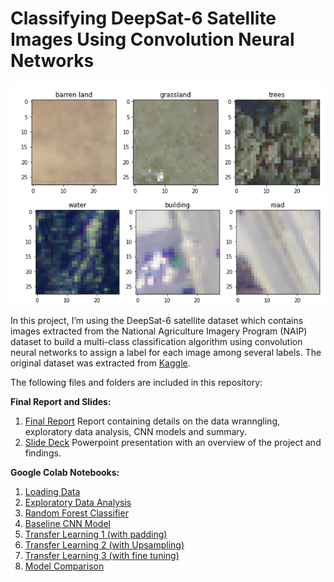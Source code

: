 # Classifying DeepSat-6 Satellite Images Using Convolution Neural Networks



<p align="center">
  <img src="Image2.png" alt="CNN-deepsat6"/>
</p>


In this project, I’m using the DeepSat-6 satellite dataset which contains images extracted from the National Agriculture Imagery Program (NAIP) dataset to build a multi-class classification algorithm using convolution neural networks to assign a label for each image among several labels. The original dataset was extracted from [Kaggle](https://www.kaggle.com/crawford/deepsat-sat6).

The following files and folders are included in this repository: 

**Final Report and Slides:**
1) [Final Report](https://github.com/varsha2509/image-classification-cnn/blob/master/Docs/Capstone-2-Report.pdf) 
    Report containing details on the data wranngling, exploratory data analysis, CNN models and summary.
2) [Slide Deck](https://github.com/varsha2509/image-classification-cnn/blob/master/Docs/Capstone2-Presentation.pdf)
    Powerpoint presentation with an overview of the project and findings.


**Google Colab Notebooks:**
1) [Loading Data](https://github.com/varsha2509/image-classification-cnn/blob/master/Colab/DeepSat6_LoadData.ipynb)
2) [Exploratory Data Analysis](https://github.com/varsha2509/Springboard-DS/blob/master/Capstone2/Colab/DeepSat6_ExploratoryDataAnalysis.https://github.com/varsha2509/image-classification-cnn/blob/master/Colab/DeepSat6_ExploratoryDataAnalysis.ipynb)
3) [Random Forest Classifier](https://github.com/varsha2509/image-classification-cnn/blob/master/Colab/DeepSat6_RandomForest.ipynb)
4) [Baseline CNN Model](https://github.com/varsha2509/image-classification-cnn/blob/master/Colab/DeepSat6_CNN.ipynb)
5) [Transfer Learning 1 (with padding)](https://github.com/varsha2509/image-classification-cnn/blob/master/Colab/%20DeepSat6_Vgg16_TL_Base_WithPadding.ipynb%20) 
6) [Transfer Learning 2 (with Upsampling)](https://github.com/varsha2509/image-classification-cnn/blob/master/Colab/DeepSat6_Vgg16_TL_Base_UpSampling.ipynb)
7) [Transfer Learning 3 (with fine tuning)](https://github.com/varsha2509/image-classification-cnn/blob/master/Colab/DeepSat6_Vgg16_FineTuning_WithPadding.ipynb)
8) [Model Comparison](https://github.com/varsha2509/image-classification-cnn/blob/master/Colab/DeepSat6_CNN_Model_Comparison.ipynb)


